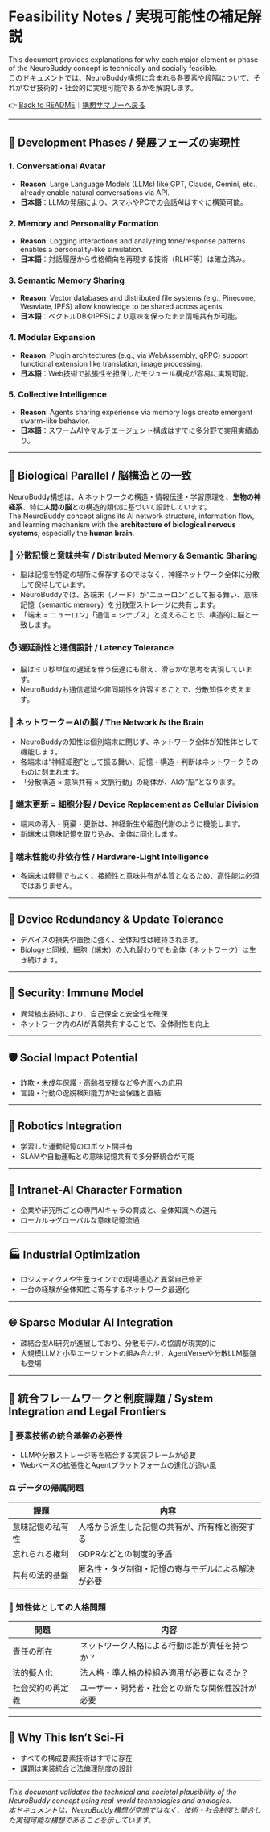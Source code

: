 # Feasibility Notes / 実現可能性の補足解説

This document provides explanations for why each major element or phase of the NeuroBuddy concept is technically and socially feasible.  
このドキュメントでは、NeuroBuddy構想に含まれる各要素や段階について、それがなぜ技術的・社会的に実現可能であるかを解説します。

👉 [Back to README](../README.md)｜[構想サマリーへ戻る](./SUMMARY.md)

---

## 🔧 Development Phases / 発展フェーズの実現性

### 1. Conversational Avatar
- **Reason**: Large Language Models (LLMs) like GPT, Claude, Gemini, etc., already enable natural conversations via API.
- **日本語**：LLMの発展により、スマホやPCでの会話AIはすぐに構築可能。

### 2. Memory and Personality Formation
- **Reason**: Logging interactions and analyzing tone/response patterns enables a personality-like simulation.
- **日本語**：対話履歴から性格傾向を再現する技術（RLHF等）は確立済み。

### 3. Semantic Memory Sharing
- **Reason**: Vector databases and distributed file systems (e.g., Pinecone, Weaviate, IPFS) allow knowledge to be shared across agents.
- **日本語**：ベクトルDBやIPFSにより意味を保ったまま情報共有が可能。

### 4. Modular Expansion
- **Reason**: Plugin architectures (e.g., via WebAssembly, gRPC) support functional extension like translation, image processing.
- **日本語**：Web技術で拡張性を担保したモジュール構成が容易に実現可能。

### 5. Collective Intelligence
- **Reason**: Agents sharing experience via memory logs create emergent swarm-like behavior.
- **日本語**：スワームAIやマルチエージェント構成はすでに多分野で実用実績あり。

---

## 🧠 Biological Parallel / 脳構造との一致

NeuroBuddy構想は、AIネットワークの構造・情報伝達・学習原理を、**生物の神経系**、特に**人間の脳**との構造的類似に基づいて設計しています。  
The NeuroBuddy concept aligns its AI network structure, information flow, and learning mechanism with the **architecture of biological nervous systems**, especially the **human brain**.

### 🧬 分散記憶と意味共有 / Distributed Memory & Semantic Sharing

- 脳は記憶を特定の場所に保存するのではなく、神経ネットワーク全体に分散して保持しています。  
- NeuroBuddyでは、各端末（ノード）が“ニューロン”として振る舞い、意味記憶（semantic memory）を分散型ストレージに共有します。  
- 「端末 = ニューロン」「通信 = シナプス」と捉えることで、構造的に脳と一致します。

### ⏱️ 遅延耐性と通信設計 / Latency Tolerance

- 脳はミリ秒単位の遅延を伴う伝達にも耐え、滑らかな思考を実現しています。  
- NeuroBuddyも通信遅延や非同期性を許容することで、分散知性を支えます。

### 🧠 ネットワーク＝AIの脳 / The Network *Is* the Brain

- NeuroBuddyの知性は個別端末に閉じず、ネットワーク全体が知性体として機能します。  
- 各端末は“神経細胞”として振る舞い、記憶・構造・判断はネットワークそのものに刻まれます。  
- 「分散構造 × 意味共有 × 文脈行動」の総体が、AIの“脳”となります。

### 🔄 端末更新 = 細胞分裂 / Device Replacement as Cellular Division

- 端末の導入・廃棄・更新は、神経新生や細胞代謝のように機能します。  
- 新端末は意味記憶を取り込み、全体に同化します。

### 🔋 端末性能の非依存性 / Hardware-Light Intelligence

- 各端末は軽量でもよく、接続性と意味共有が本質となるため、高性能は必須ではありません。

---

## 🔁 Device Redundancy & Update Tolerance

- デバイスの損失や置換に強く、全体知性は維持されます。  
- Biologyと同様、細胞（端末）の入れ替わりでも全体（ネットワーク）は生き続けます。

---

## 🔐 Security: Immune Model

- 異常検出技術により、自己保全と安全性を確保  
- ネットワーク内のAIが異常共有することで、全体耐性を向上

---

## 🛡️ Social Impact Potential

- 詐欺・未成年保護・高齢者支援など多方面への応用  
- 言語・行動の逸脱検知能力が社会保護と直結

---

## 🤖 Robotics Integration

- 学習した運動記憶のロボット間共有  
- SLAMや自動運転との意味記憶共有で多分野統合が可能

---

## 🏢 Intranet-AI Character Formation

- 企業や研究所ごとの専門AIキャラの育成と、全体知識への還元  
- ローカル→グローバルな意味記憶流通

---

## 🏭 Industrial Optimization

- ロジスティクスや生産ラインでの現場適応と異常自己修正  
- 一台の経験が全体知性に寄与するネットワーク最適化

---

## 🌐 Sparse Modular AI Integration

- 疎結合型AI研究が進展しており、分散モデルの協調が現実的に  
- 大規模LLMと小型エージェントの組み合わせ、AgentVerseや分散LLM基盤も登場

---

## 🧱 統合フレームワークと制度課題 / System Integration and Legal Frontiers

### 🧰 要素技術の統合基盤の必要性

- LLMや分散ストレージ等を結合する実装フレームが必要  
- Webベースの拡張性とAgentプラットフォームの進化が追い風

### ⚖️ データの帰属問題

| 課題 | 内容 |
|------|------|
| 意味記憶の私有性 | 人格から派生した記憶の共有が、所有権と衝突する |
| 忘れられる権利 | GDPRなどとの制度的矛盾 |
| 共有の法的基盤 | 匿名性・タグ制御・記憶の寄与モデルによる解決が必要 |

### 🧠 知性体としての人格問題

| 問題 | 内容 |
|------|------|
| 責任の所在 | ネットワーク人格による行動は誰が責任を持つか？ |
| 法的擬人化 | 法人格・準人格の枠組み適用が必要になるか？ |
| 社会契約の再定義 | ユーザー・開発者・社会との新たな関係性設計が必要 |

---

## 🧠 Why This Isn’t Sci-Fi

- すべての構成要素技術はすでに存在  
- 課題は実装統合と法倫理制度の設計

---

*This document validates the technical and societal plausibility of the NeuroBuddy concept using real-world technologies and analogies.*  
*本ドキュメントは、NeuroBuddy構想が空想ではなく、技術・社会制度と整合した実現可能な構想であることを示しています。*

